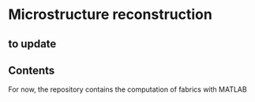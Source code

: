 # Microstructure reconstruction

## to update

## Contents

For now, the repository contains the computation of fabrics with MATLAB

